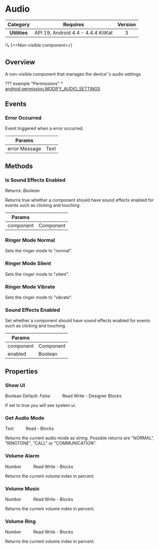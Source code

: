 # Audio

| Category | Requires | Version |
|:--------:|:-------:|:--------:|
|**Utilities**|<span class="chip chip-any">API 19, Android 4.4 - 4.4.4 KitKat</span>|<span class="chip chip-number">3</span>|

:mag: {>>Non-visible component<<}

## Overview

A non-visible component that manages the device''s audio settings.

??? example "Permissions"
    * [android.permission.MODIFY_AUDIO_SETTINGS](https://developer.android.com/reference/android/Manifest.permission.html#MODIFY_AUDIO_SETTINGS)


## Events

### Error Occurred

Event triggered when a error occurred.

<div class="block" ai2-block="event" not-rendered="true" value="%7B%22componentName%22:%20%22Audio%22,%20%22name%22:%20%22Error%20Occurred%22,%20%22params%22:%20%5B%22error%20Message%22%5D%7D"></div>

| Params | []() |
|--------|------|
|error Message|<span class="chip chip-text">Text</span>|


## Methods

### Is Sound Effects Enabled

<span class="chip chip-boolean">Returns: <i>Boolean</i></span> 

Returns true whether a component should have sound effects enabled for events such as clicking and touching.

<div class="block" ai2-block="method" not-rendered="true" value="%7B%22componentName%22:%20%22Audio%22,%20%22name%22:%20%22Is%20Sound%20Effects%20Enabled%22,%20%22output%22:%20true,%20%22params%22:%20%5B%22component%22%5D%7D"></div>


| Params | []() |
|--------|------|
|component|<span class="chip chip-component">Component</span>|


### Ringer Mode Normal

Sets the ringer mode to "normal".

<div class="block" ai2-block="method" not-rendered="true" value="%7B%22componentName%22:%20%22Audio%22,%20%22name%22:%20%22Ringer%20Mode%20Normal%22,%20%22output%22:%20false,%20%22params%22:%20%5B%5D%7D"></div>


### Ringer Mode Silent

Sets the ringer mode to "silent".

<div class="block" ai2-block="method" not-rendered="true" value="%7B%22componentName%22:%20%22Audio%22,%20%22name%22:%20%22Ringer%20Mode%20Silent%22,%20%22output%22:%20false,%20%22params%22:%20%5B%5D%7D"></div>


### Ringer Mode Vibrate

Sets the ringer mode to "vibrate".

<div class="block" ai2-block="method" not-rendered="true" value="%7B%22componentName%22:%20%22Audio%22,%20%22name%22:%20%22Ringer%20Mode%20Vibrate%22,%20%22output%22:%20false,%20%22params%22:%20%5B%5D%7D"></div>


### Sound Effects Enabled

Set whether a component should have sound effects enabled for events such as clicking and touching.

<div class="block" ai2-block="method" not-rendered="true" value="%7B%22componentName%22:%20%22Audio%22,%20%22name%22:%20%22Sound%20Effects%20Enabled%22,%20%22output%22:%20false,%20%22params%22:%20%5B%22component%22,%20%22enabled%22%5D%7D"></div>


| Params | []() |
|--------|------|
|component|<span class="chip chip-component">Component</span>|
|enabled|<span class="chip chip-boolean">Boolean</span>|


## Properties

### Show UI

<span class="chip chip-boolean">Boolean</span><span style="user-select: none;">&nbsp;</span><span class="chip chip-boolean">Default: <i>False</i></span><span style="user-select: none;">&nbsp;&nbsp;&nbsp;&nbsp;&nbsp;&nbsp;&nbsp;&nbsp;&nbsp;&nbsp;</span><span class="chip chip-rw">Read</span><span style="user-select: none;">&nbsp;</span><span class="chip chip-rw">Write</span><span style="user-select: none;">&nbsp;</span>-<span style="user-select: none;">&nbsp;</span><span class="chip chip-bd">Designer</span><span style="user-select: none;">&nbsp;</span><span class="chip chip-bd">Blocks</span><span style="user-select: none;">&nbsp;</span>

If set to true you will see system ui.

<div class="block" ai2-block="property" not-rendered="true" value="%7B%22componentName%22:%20%22Audio%22,%20%22name%22:%20%22Show%20UI%22,%20%22getter%22:%20true%7D"></div>
<div class="block" ai2-block="property" not-rendered="true" value="%7B%22componentName%22:%20%22Audio%22,%20%22name%22:%20%22Show%20UI%22,%20%22getter%22:%20false%7D"></div>


### Get Audio Mode

<span class="chip chip-text">Text</span><span style="user-select: none;">&nbsp;&nbsp;&nbsp;&nbsp;&nbsp;&nbsp;&nbsp;&nbsp;&nbsp;&nbsp;</span><span class="chip chip-rw">Read</span><span style="user-select: none;">&nbsp;</span>-<span style="user-select: none;">&nbsp;</span><span class="chip chip-bd">Blocks</span><span style="user-select: none;">&nbsp;</span>

Returns the current audio mode as string. Possible returns are "NORMAL", "RINGTONE", "CALL" or "COMMUNICATION".

<div class="block" ai2-block="property" not-rendered="true" value="%7B%22componentName%22:%20%22Audio%22,%20%22name%22:%20%22Get%20Audio%20Mode%22,%20%22getter%22:%20true%7D"></div>


### Volume Alarm

<span class="chip chip-number">Number</span><span style="user-select: none;">&nbsp;&nbsp;&nbsp;&nbsp;&nbsp;&nbsp;&nbsp;&nbsp;&nbsp;&nbsp;</span><span class="chip chip-rw">Read</span><span style="user-select: none;">&nbsp;</span><span class="chip chip-rw">Write</span><span style="user-select: none;">&nbsp;</span>-<span style="user-select: none;">&nbsp;</span><span class="chip chip-bd">Blocks</span><span style="user-select: none;">&nbsp;</span>

Returns the current volume index in percent.

<div class="block" ai2-block="property" not-rendered="true" value="%7B%22componentName%22:%20%22Audio%22,%20%22name%22:%20%22Volume%20Alarm%22,%20%22getter%22:%20true%7D"></div>
<div class="block" ai2-block="property" not-rendered="true" value="%7B%22componentName%22:%20%22Audio%22,%20%22name%22:%20%22Volume%20Alarm%22,%20%22getter%22:%20false%7D"></div>


### Volume Music

<span class="chip chip-number">Number</span><span style="user-select: none;">&nbsp;&nbsp;&nbsp;&nbsp;&nbsp;&nbsp;&nbsp;&nbsp;&nbsp;&nbsp;</span><span class="chip chip-rw">Read</span><span style="user-select: none;">&nbsp;</span><span class="chip chip-rw">Write</span><span style="user-select: none;">&nbsp;</span>-<span style="user-select: none;">&nbsp;</span><span class="chip chip-bd">Blocks</span><span style="user-select: none;">&nbsp;</span>

Returns the current volume index in percent.

<div class="block" ai2-block="property" not-rendered="true" value="%7B%22componentName%22:%20%22Audio%22,%20%22name%22:%20%22Volume%20Music%22,%20%22getter%22:%20true%7D"></div>
<div class="block" ai2-block="property" not-rendered="true" value="%7B%22componentName%22:%20%22Audio%22,%20%22name%22:%20%22Volume%20Music%22,%20%22getter%22:%20false%7D"></div>


### Volume Ring

<span class="chip chip-number">Number</span><span style="user-select: none;">&nbsp;&nbsp;&nbsp;&nbsp;&nbsp;&nbsp;&nbsp;&nbsp;&nbsp;&nbsp;</span><span class="chip chip-rw">Read</span><span style="user-select: none;">&nbsp;</span><span class="chip chip-rw">Write</span><span style="user-select: none;">&nbsp;</span>-<span style="user-select: none;">&nbsp;</span><span class="chip chip-bd">Blocks</span><span style="user-select: none;">&nbsp;</span>

Returns the current volume index in percent.

<div class="block" ai2-block="property" not-rendered="true" value="%7B%22componentName%22:%20%22Audio%22,%20%22name%22:%20%22Volume%20Ring%22,%20%22getter%22:%20true%7D"></div>
<div class="block" ai2-block="property" not-rendered="true" value="%7B%22componentName%22:%20%22Audio%22,%20%22name%22:%20%22Volume%20Ring%22,%20%22getter%22:%20false%7D"></div>
